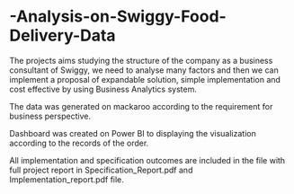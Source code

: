 # -Analysis-on-Swiggy-Food-Delivery-Data
The projects aims studying the structure of the company as a business consultant of Swiggy, we need to analyse many factors and then we can implement a proposal of expandable solution, simple implementation and cost effective by using Business Analytics system.

The data was generated on mackaroo according to the requirement for business perspective. 

Dashboard was created on Power BI to displaying the visualization according to the records of the order.

All implementation and specification outcomes are included in the file with full project report in Specification_Report.pdf and Implementation_report.pdf file.
